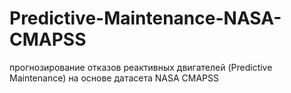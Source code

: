 # Predictive-Maintenance-NASA-CMAPSS
прогнозирование отказов реактивных двигателей (Predictive Maintenance) на основе датасета NASA CMAPSS
